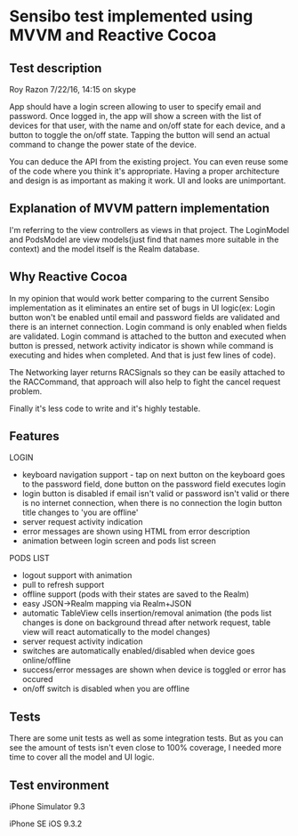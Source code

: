 Sensibo test implemented using MVVM and Reactive Cocoa
=================

## Test description
Roy Razon 7/22/16, 14:15 on skype

App should have a login screen allowing to user to specify email and password. Once logged in, the app will show a screen with the list of devices for that user, with the name and on/off state for each device, and a button to toggle the on/off state. Tapping the button will send an actual command to change the power state of the device.

You can deduce the API from the existing project. You can even reuse some of the code where you think it's appropriate.
Having a proper architecture and design is as important as making it work. UI and looks are unimportant.

## Explanation of MVVM pattern implementation
I'm referring to the view controllers as views in that project. The LoginModel and PodsModel are view models(just find that names more suitable in the context) and the model itself is the Realm database.

## Why Reactive Cocoa
In my opinion that would work better comparing to the current Sensibo implementation as it eliminates an entire set of bugs in UI logic(ex: Login button won't be enabled until email and password fields are validated and there is an internet connection.  Login command is only enabled when fields are validated. Login command is attached to the button and executed when button is pressed, network activity indicator is shown while command is executing and hides when completed. And that is just few lines of code).

The Networking layer returns RACSignals so they can be easily attached to the RACCommand, that approach will also help to fight the cancel request problem.

Finally it's less code to write and it's highly testable.

## Features

LOGIN
- keyboard navigation support - tap on next button on the keyboard goes to the password field, done button on the password field executes login
- login button is disabled if email isn't valid or password isn't valid or there is no internet connection, when there is no connection the login button title changes to 'you are offline'
- server request activity indication
- error messages are shown using HTML from error description
- animation between login screen and pods list screen

PODS LIST
- logout support with animation
- pull to refresh support
- offline support (pods with their states are saved to the Realm)
- easy JSON->Realm mapping via Realm+JSON
- automatic TableView cells insertion/removal animation (the pods list changes is done on background thread after network request, table view will react automatically to the model changes)
- server request activity indication
- switches are automatically enabled/disabled when device goes online/offline
- success/error messages are shown when device is toggled or error has occured
- on/off switch is disabled when you are offline

## Tests
There are some unit tests as well as some integration tests. But as you can see the amount of tests isn't even close to 100% coverage, I needed more time to cover all the model and UI logic.

## Test environment
iPhone Simulator 9.3

iPhone SE iOS 9.3.2
